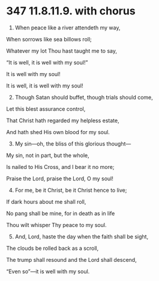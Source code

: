 # 347 11.8.11.9. with chorus

1.  When peace like a river attendeth my way,

When sorrows like sea billows roll;

Whatever my lot Thou hast taught me to say,

“It is well, it is well with my soul!”

It is well with my soul!

It is well, it is well with my soul!

2.  Though Satan should buffet, though trials should come,

Let this blest assurance control,

That Christ hath regarded my helpless estate,

And hath shed His own blood for my soul.

3.  My sin—oh, the bliss of this glorious thought—

My sin, not in part, but the whole,

Is nailed to His Cross, and I bear it no more;

Praise the Lord, praise the Lord, O my soul!

4.  For me, be it Christ, be it Christ hence to live;

If dark hours about me shall roll,

No pang shall be mine, for in death as in life

Thou wilt whisper Thy peace to my soul.

5.  And, Lord, haste the day when the faith shall be sight,

The clouds be rolled back as a scroll,

The trump shall resound and the Lord shall descend,

“Even so”—it is well with my soul.

